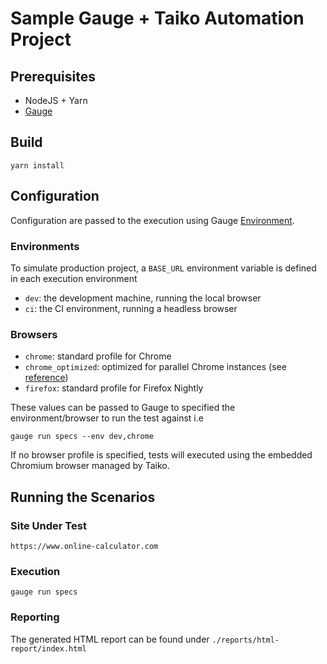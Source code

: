# Sample Gauge + Taiko Automation Project

## Prerequisites
- NodeJS + Yarn
- [Gauge](https://docs.gauge.org/getting_started/installing-gauge.html)

## Build
    
    yarn install

## Configuration
Configuration are passed to the execution using Gauge [Environment](https://docs.gauge.org/configuration.html).

### Environments
To simulate production project, a `BASE_URL` environment variable is defined in each execution environment
- `dev`: the development machine, running the local browser
- `ci`: the CI environment, running a headless browser

### Browsers
- `chrome`: standard profile for Chrome
- `chrome_optimized`: optimized for parallel Chrome instances (see [reference](https://docs.taiko.dev/frequently_asked_questions/#how-can-i-optimize-chrome-instances-for-parallel-runs%3F))
- `firefox`: standard profile for Firefox Nightly

These values can be passed to Gauge to specified the environment/browser to run the test against i.e

    gauge run specs --env dev,chrome

If no browser profile is specified, tests will executed using the embedded Chromium browser managed by Taiko.

## Running the Scenarios

### Site Under Test

    https://www.online-calculator.com


### Execution

    gauge run specs

### Reporting
The generated HTML report can be found under `./reports/html-report/index.html`